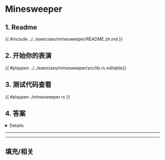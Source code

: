 # Minesweeper
## 1. Readme

 {{ #include ../../exercises/minesweeper/README.zh.md }}

 ## 2. 开始你的表演

 {{ #playpen ../../exercises/minesweeper/src/lib.rs editable}}

 ## 3. 测试代码查看

 {{ #playpen ./minesweeper.rs }}

 ## 4. 答案

 <details>

 {{ #playpen ../../exercises/minesweeper/example.rs }}

 </details>

 ---
 ---

 ## 填充/相关


